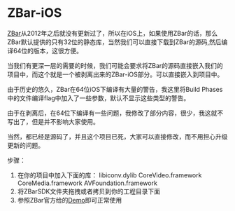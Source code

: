 # ZBar-iOS

[ZBar](https://github.com/ZBar/ZBar)从2012年之后就没有更新过了，所以在iOS上，如果使用ZBar的话，那么ZBar默认提供的只有32位的静态库，当然我们可以直接下载到ZBar的源码,然后编译64位的版本，这很方便。

当我们有更深一层的需要的时候，我们可能会要求将ZBar的源码直接嵌入我们的项目中，而这个就是一个被剥离出来的ZBar-iOS部分。可以直接嵌入到项目中。

由于历史的悠久，ZBar在64位iOS下编译有大量的警告，我这里将Build Phases中的文件编译flag中加入了一些参数，默认不显示这些类型的警告。

由于在剥离后，在64位下编译有一些问题，我修改了部分内容，很少，我这就不写出了，但是并不影响大家使用。

当然，都已经是源码了，并且这个项目已死，大家可以直接修改，而不用担心升级更新的问题。

步骤：
1. 在你的项目中加入下面的库：
        libiconv.dylib
	CoreVideo.framework
	CoreMedia.framework
	AVFoundation.framework
2. 将ZBarSDK文件夹拖拽或者拷贝到你的工程目录下面
3. 参照ZBar官方给的[Demo](https://github.com/ZBar/ZBar/tree/master/iphone/examples)即可正常使用
